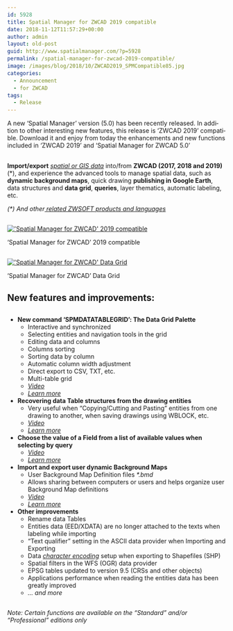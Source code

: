 ```yaml
---
id: 5928
title: Spatial Manager for ZWCAD 2019 compatible
date: 2018-11-12T11:57:29+00:00
author: admin
layout: old-post
guid: http://www.spatialmanager.com/?p=5928
permalink: /spatial-manager-for-zwcad-2019-compatible/
image: /images/blog/2018/10/ZWCAD2019_SPMCompatible85.jpg
categories:
  - Announcement
  - for ZWCAD
tags:
  - Release
---
```

<p>
  A n<span lang="en">ew ‘Spatial Manager’ version (5.0) has been recently released. In addition to other interesting new features, this release is ‘ZWCAD 2019’ compatible. Download it and enjoy from today the enhancements and new functions included in &#8216;ZWCAD 2019&#8217; and &#8216;Spatial Manager for ZWCAD 5.0&#8217;</span>
</p>

<p>
  <!--more-->
</p>

<h2>
</h2>

<p>
  <strong>Import/export</strong> <em><span><span><a href="http://wiki.spatialmanager.com/index.php/Spatial_Manager™_for_ZWCAD_-_FAQs:_Providers" target="_blank" rel="nofollow">spatial or GIS data</a></span></span></em> into/from <strong>ZWCAD (2017, 2018 and 2019)</strong> (*), and experience the advanced tools to manage spatial data, such as <strong>dynamic background maps</strong>, quick drawing <strong>publishing in Google Earth</strong>, data structures and <strong>data grid</strong>, <strong>queries</strong>, layer thematics, automatic labeling, etc.
</p>

<p>
  <em>(*) And other<span><a href="http://wiki.spatialmanager.com/index.php/Spatial_Manager%E2%84%A2_for_ZWCAD_-_FAQs:_Compatible_ZWCAD_applications" target="_blank" rel="nofollow"> related ZWSOFT products and languages</a></span></em>
</p>

<h2>
</h2>

<div>
  <a href="/images/blog/2018/10/SPM_ZWCAD2019.png" target="_blank" rel="nofollow"><img src="/images/blog/2018/10/SPM_ZWCAD2019.png" alt="'Spatial Manager for ZWCAD' 2019 compatible" width="1280" height="720" srcset="/images/blog/2018/10/SPM_ZWCAD2019.png 1280w, /images/blog/2018/10/SPM_ZWCAD2019-300x169.png 300w, /images/blog/2018/10/SPM_ZWCAD2019-768x432.png 768w, /images/blog/2018/10/SPM_ZWCAD2019-1024x576.png 1024w, /images/blog/2018/10/SPM_ZWCAD2019-624x351.png 624w" sizes="(max-width: 1280px) 100vw, 1280px" /></a>
  
  <p>
    &#8216;Spatial Manager for ZWCAD&#8217; 2019 compatible
  </p>
</div>

<h2>
</h2>

<div>
  <a href="/images/blog/2018/10/SPM_ZWCAD2019-DataGrid.png" target="_blank" rel="nofollow"><img src="/images/blog/2018/10/SPM_ZWCAD2019-DataGrid.png" alt="'Spatial Manager for ZWCAD' Data Grid" width="1280" height="720" srcset="/images/blog/2018/10/SPM_ZWCAD2019-DataGrid.png 1280w, /images/blog/2018/10/SPM_ZWCAD2019-DataGrid-300x169.png 300w, /images/blog/2018/10/SPM_ZWCAD2019-DataGrid-768x432.png 768w, /images/blog/2018/10/SPM_ZWCAD2019-DataGrid-1024x576.png 1024w, /images/blog/2018/10/SPM_ZWCAD2019-DataGrid-624x351.png 624w" sizes="(max-width: 1280px) 100vw, 1280px" /></a>
  
  <p>
    &#8216;Spatial Manager for ZWCAD&#8217; Data Grid
  </p>
</div>

<h2>
</h2>

<h2>
  <span>New features and improvements:</span>
</h2>

<h2>
</h2>

<ul>
  <li>
    <span><strong>New command &#8216;SPMDATATABLEGRID&#8217;: The Data Grid Palette</strong></span> <ul>
      <li>
        Interactive and synchronized
      </li>
      <li>
        Selecting entities and navigation tools in the grid
      </li>
      <li>
        Editing data and columns
      </li>
      <li>
        Columns sorting
      </li>
      <li>
        Sorting data by column
      </li>
      <li>
        Automatic column width adjustment
      </li>
      <li>
        Direct export to CSV, TXT, etc.
      </li>
      <li>
        Multi-table grid
      </li>
      <li>
        <em><a href="https://youtu.be/kO5qs3H9FAk?rel=0" target="_blank" rel="nofollow"><span>Video</span></a></em>
      </li>
      <li>
        <a href="http://wiki.spatialmanager.com/index.php/Spatial_Manager%E2%84%A2_for_ZWCAD_-_FAQs:_Data_Structure_Management_(%22Standard%22_and_%22Professional%22_editions_only)#Can_I_view_and_edit_the_entities_data_in_a_table_form.3F_.28.22Professional.22_edition_only.29" target="_blank" rel="nofollow"><em><span>Learn more</span></em></a>
      </li>
    </ul>
  </li>
  
  <li>
    <span><strong>Recovering data Table structures from the drawing entities</strong></span> <ul>
      <li>
        Very useful when &#8220;Copying/Cutting and Pasting&#8221; entities from one drawing to another, when saving drawings using WBLOCK, etc.
      </li>
      <li>
        <em><a href="https://youtu.be/8UMcv7K3pXk?rel=0" target="_blank" rel="nofollow"><span>Video</span></a></em>
      </li>
      <li>
        <a href="http://wiki.spatialmanager.com/index.php/Spatial_Manager%E2%84%A2_for_ZWCAD_-_FAQs:_Data_Structure_Management_(%22Standard%22_and_%22Professional%22_editions_only)#How_can_I_define_data_tables_in_a_drawing.3F" target="_blank" rel="nofollow"><em><span>Learn more</span></em></a>
      </li>
    </ul>
  </li>
  
  <li>
    <span><strong>Choose the value of a Field from a list of available values when selecting by query</strong></span> <ul>
      <li>
        <em><a href="https://youtu.be/liruRM98B7E?rel=0" target="_blank" rel="nofollow"><span>Video</span></a></em>
      </li>
      <li>
        <em><a href="http://wiki.spatialmanager.com/index.php/Spatial_Manager%E2%84%A2_for_ZWCAD_-_FAQs:_Data_Structure_Management_(%22Standard%22_and_%22Professional%22_editions_only)#Can_I_define_a_selection_of_entities_based_on_the_values_of_their_data.3F" target="_blank" rel="nofollow"><span>Learn more</span></a></em>
      </li>
    </ul>
  </li>
  
  <li>
    <span><strong>Import and export user dynamic Background Maps</strong></span> <ul>
      <li>
        User Background Map Definition files <em>*.bmd</em>
      </li>
      <li>
        Allows sharing between computers or users and helps organize user Background Map definitions
      </li>
      <li>
        <em><a href="https://youtu.be/zPPnopXKnfU?rel=0" target="_blank" rel="nofollow"><span>Video</span></a></em>
      </li>
      <li>
        <em><a href="http://wiki.spatialmanager.com/index.php/Spatial_Manager%E2%84%A2_for_ZWCAD_-_FAQs:_Background_Maps_(%22Standard%22_and_%22Professional%22_editions_only)#Can_I_configure_my_own_Web_Map_Services.3F" target="_blank" rel="nofollow"><span>Learn more</span></a></em>
      </li>
    </ul>
  </li>
  
  <li>
    <span><strong>Other improvements</strong></span> <ul>
      <li>
        Rename data Tables
      </li>
      <li>
        Entities data (EED/XDATA) are no longer attached to the texts when labeling while importing
      </li>
      <li>
        &#8220;Text qualifier&#8221; setting in the ASCII data provider when Importing and Exporting
      </li>
      <li>
        Data <a href="https://en.wikipedia.org/wiki/Character_encoding" target="_blank" rel="nofollow"><span><em>character encoding</em></span></a> setup when exporting to Shapefiles (SHP)
      </li>
      <li>
        Spatial filters in the WFS (OGR) data provider
      </li>
      <li>
        EPSG tables updated to version 9.5 (CRSs and other objects)
      </li>
      <li>
        Applications performance when reading the entities data has been greatly improved
      </li>
      <li>
        <em>… and more</em>
      </li>
    </ul>
  </li>
</ul>

<h2>
</h2>

<p>
  <em>Note: Certain functions are available on the “Standard” and/or “Professional” editions only</em>
</p>
